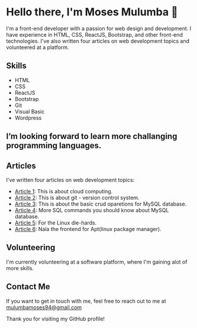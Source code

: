  
# Hello there, I'm Moses Mulumba 👋

I'm a front-end developer with a passion for web design and development. I have experience in HTML, CSS, ReactJS, Bootstrap, and other front-end technologies. I've also written four articles on web development topics and volunteered at a platform. 

## Skills

* HTML
* CSS
* ReactJS
* Bootstrap
* Git
* Visual Basic
* Wordpress

## I’m looking forward to learn more challanging programming languages.

## Articles

I've written four articles on web development topics:

* [Article 1](https://medium.com/cranecloud/my-current-experience-at-crane-cloud-169cd67e5612): This is about cloud computing.
* [Article 2](https://medium.com/cranecloud/what-is-git-520ec2221b7b): This is about git - version control system.
* [Article 3](https://medium.com/cranecloud/mysql-database-62411eef35b): This is about the basic crud oparetions for MySQL database.
* [Article 4](https://medium.com/cranecloud/things-a-beginner-developer-should-know-about-mysql-database-67a0d97c5b89): More SQL commands you should know about MySQL database.
* [Article 5](https://medium.com/@mulumbamoses94/mastering-productivity-a-comprehensive-guide-to-unleashing-the-power-of-tmux-838472ebd34c): For the Linux die-hards.
* [Article 6](https://medium.com/@mulumbamoses94/unleash-the-power-of-nala-a-sleek-frontend-for-apt-on-linux-186a06614b1c): Nala the frontend for Apt(linux package manager).
## Volunteering

I'm currently volunteering at a software platform, where I'm gaining alot of more skills. 

## Contact Me

If you want to get in touch with me, feel free to reach out to me at mulumbamoses94@gmail.com  

Thank you for visiting my GitHub profile!
